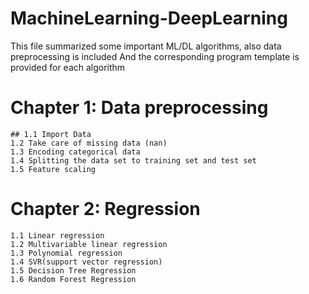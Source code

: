 # MachineLearning-DeepLearning

This file summarized some important ML/DL algorithms, also data preprocessing is included
And the corresponding program template is provided for each algorithm

# Chapter 1: Data preprocessing

	## 1.1 Import Data
	1.2 Take care of missing data (nan)
	1.3 Encoding categorical data
	1.4 Splitting the data set to training set and test set  
	1.5 Feature scaling
	
# Chapter 2: Regression

	1.1 Linear regression
	1.2 Multivariable linear regression
	1.3 Polynomial regression
	1.4 SVR(support vector regression)
	1.5 Decision Tree Regression
	1.6 Random Forest Regression
